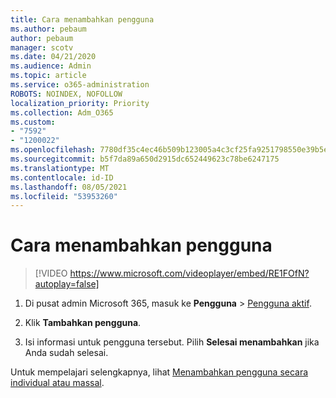 ```yaml
---
title: Cara menambahkan pengguna
ms.author: pebaum
author: pebaum
manager: scotv
ms.date: 04/21/2020
ms.audience: Admin
ms.topic: article
ms.service: o365-administration
ROBOTS: NOINDEX, NOFOLLOW
localization_priority: Priority
ms.collection: Adm_O365
ms.custom:
- "7592"
- "1200022"
ms.openlocfilehash: 7780df35c4ec46b509b123005a4c3cf25fa9251798550e39b5edeb384068ba60
ms.sourcegitcommit: b5f7da89a650d2915dc652449623c78be6247175
ms.translationtype: MT
ms.contentlocale: id-ID
ms.lasthandoff: 08/05/2021
ms.locfileid: "53953260"
---
```

# <a name="how-to-add-a-user"></a>Cara menambahkan pengguna

> [!VIDEO https://www.microsoft.com/videoplayer/embed/RE1FOfN?autoplay=false]

1. Di pusat admin Microsoft 365, masuk ke **Pengguna** > [Pengguna aktif](https://admin.microsoft.com/Adminportal/Home?source=applauncher#/users).

2. Klik **Tambahkan pengguna**.

3. Isi informasi untuk pengguna tersebut. Pilih **Selesai menambahkan** jika Anda sudah selesai.

Untuk mempelajari selengkapnya, lihat [ Menambahkan pengguna secara individual atau massal](https://docs.microsoft.com/microsoft-365/admin/add-users/add-users).